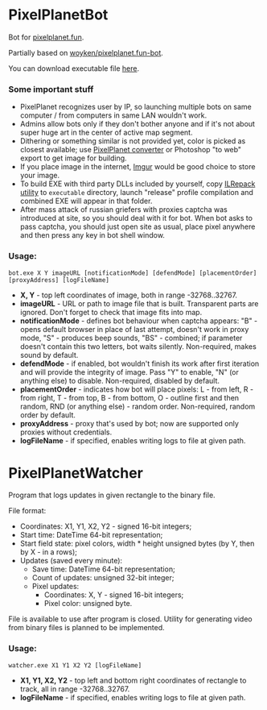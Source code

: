 # PixelPlanetBot
Bot for [pixelplanet.fun](https://pixelplanet.fun).

Partially based on [woyken/pixelplanet.fun-bot](https://github.com/Woyken/pixelplanet.fun-bot/).

You can download executable file [here](https://github.com/Topinambur223606/PixelPlanetTools/releases/latest).

### Some important stuff
- PixelPlanet recognizes user by IP, so launching multiple bots on same computer \/ from computers in same LAN wouldn't work.
- Admins allow bots only if they don't bother anyone and if it's not about super huge art in the center of active map segment.
- Dithering or something similar is not provided yet, color is picked as closest available; use [PixelPlanet converter](https://pixelplanet.fun/convert) or Photoshop "to web" export to get image for building.
- If you place image in the internet, [Imgur](https://imgur.com/upload) would be good choice to store your image.
- To build EXE with third party DLLs included by yourself, copy [ILRepack utility](https://www.nuget.org/packages/ILRepack/) to ```executable``` directory, launch "release" profile compilation and combined EXE will appear in that folder.
- After mass attack of russian griefers with proxies captcha was introduced at site, so you should deal with it for bot. When bot asks to pass captcha, you should just open site as usual, place pixel anywhere and then press any key in bot shell window.  
  
### Usage:
```batch
bot.exe X Y imageURL [notificationMode] [defendMode] [placementOrder] [proxyAddress] [logFileName]
```  
- **X, Y** - top left coordinates of image, both in range -32768..32767.
- **imageURL** - URL or path to image file that is built. Transparent parts are ignored. Don't forget to check that image fits into map.  
- **notificationMode** - defines bot behaviour when captcha appears: "B" - opens default browser in place of last attempt, doesn't work in proxy mode, "S" - produces beep sounds, "BS" - combined; if parameter doesn't contain this two letters, bot waits silently. Non-required, makes sound by default.
- **defendMode** - if enabled, bot wouldn't finish its work after first iteration and will provide the integrity of image. Pass "Y" to enable, "N" (or anything else) to disable. Non-required, disabled by default.
- **placementOrder** - indicates how bot will place pixels: L - from left, R - from right, T - from top, B - from bottom, O - outline first and then random, RND (or anything else) - random order. Non-required, random order by default.
- **proxyAddress** - proxy that's used by bot; now are supported only proxies without credentials.
- **logFileName** - if specified, enables writing logs to file at given path.  

# PixelPlanetWatcher
Program that logs updates in given rectangle to the binary file.  

File format:
- Coordinates: X1, Y1, X2, Y2 - signed 16-bit integers;
- Start time: DateTime 64-bit representation;
- Start field state: pixel colors, width \* height unsigned bytes (by Y, then by X - in a rows);
- Updates (saved every minute):
  - Save time: DateTime 64-bit representation;
  - Count of updates: unsigned 32-bit integer;
  - Pixel updates:
    - Coordinates: X, Y - signed 16-bit integers;
    - Pixel color: unsigned byte.

File is available to use after program is closed.
Utility for generating video from binary files is planned to be implemented.

### Usage:
```batch
watcher.exe X1 Y1 X2 Y2 [logFileName]
```  
- **X1, Y1, X2, Y2** - top left and bottom right coordinates of rectangle to track, all in range -32768..32767.
- **logFileName** - if specified, enables writing logs to file at given path.  
